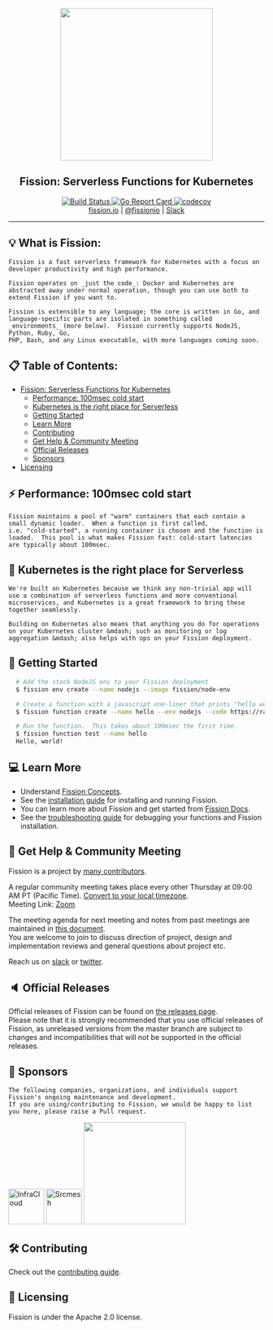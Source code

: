 <p align="center">
  <img src="https://docs.fission.io/images/logo.png" width="300" />
  <br>
  <h2 align="center">Fission: Serverless Functions for Kubernetes</h1>
</p>
<p align="center">
  <a href="https://travis-ci.org/fission/fission">
    <img src="https://travis-ci.org/fission/fission.svg?branch=master" alt="Build Status" />
  </a>
  <a href="https://goreportcard.com/report/github.com/fission/fission">
    <img src="https://goreportcard.com/badge/github.com/fission/fission" alt="Go Report Card" />
  </a>
  <a href="https://codecov.io/gh/fission/fission">
    <img src="https://codecov.io/gh/fission/fission/branch/master/graph/badge.svg" alt="codecov" />
  </a>
  <br>
  <a href="http://fission.io">fission.io</a> | <a href="http://twitter.com/fissionio">@fissionio</a> | <a href="https://join.slack.com/t/fissionio/shared_invite/enQtOTI3NjgyMjE5NzE3LTllODJiODBmYTBiYWUwMWQxZWRhNDhiZDMyN2EyNjAzMTFiYjE2Nzc1NzE0MTU4ZTg2MzVjMDQ1NWY3MGJhZmE">Slack</a>
</p>

--------------

## :bulb: What is Fission:
    Fission is a fast serverless framework for Kubernetes with a focus on
    developer productivity and high performance.
    
    Fission operates on _just the code_: Docker and Kubernetes are
    abstracted away under normal operation, though you can use both to
    extend Fission if you want to.

    Fission is extensible to any language; the core is written in Go, and
    language-specific parts are isolated in something called
    _environments_ (more below).  Fission currently supports NodeJS, Python, Ruby, Go, 
    PHP, Bash, and any Linux executable, with more languages coming soon.

## :clipboard: Table of Contents:
   * [Fission: Serverless Functions for Kubernetes](#fission-serverless-functions-for-kubernetes)
      * [Performance: 100msec cold start](#performance-100msec-cold-start)
      * [Kubernetes is the right place for Serverless](#kubernetes-is-the-right-place-for-serverless)
      * [Getting Started](#getting-started)
      * [Learn More](#learn-more)
      * [Contributing](#contributing)
      * [Get Help &amp; Community Meeting](#get-help--community-meeting)
      * [Official Releases](#official-releases)
      * [Sponsors](#sponsors)
   * [Licensing](#licensing)

## :zap: Performance: 100msec cold start
    Fission maintains a pool of "warm" containers that each contain a
    small dynamic loader.  When a function is first called,
    i.e. "cold-started", a running container is chosen and the function is
    loaded.  This pool is what makes Fission fast: cold-start latencies
    are typically about 100msec.

## :dart: Kubernetes is the right place for Serverless
    We're built on Kubernetes because we think any non-trivial app will
    use a combination of serverless functions and more conventional
    microservices, and Kubernetes is a great framework to bring these
    together seamlessly.

    Building on Kubernetes also means that anything you do for operations
    on your Kubernetes cluster &mdash; such as monitoring or log
    aggregation &mdash; also helps with ops on your Fission deployment.

## :rocket: Getting Started

```bash
  # Add the stock NodeJS env to your Fission deployment
  $ fission env create --name nodejs --image fission/node-env

  # Create a function with a javascript one-liner that prints "hello world"
  $ fission function create --name hello --env nodejs --code https://raw.githubusercontent.com/fission/fission/master/examples/nodejs/hello.js

  # Run the function.  This takes about 100msec the first time.
  $ fission function test --name hello
  Hello, world!
```

## :computer: Learn More

  * Understand [Fission Concepts](https://docs.fission.io/docs/concepts/).
  * See the [installation guide](https://docs.fission.io/docs/installation/) for installing and running Fission.
  * You can learn more about Fission and get started from [Fission Docs](https://docs.fission.io/docs).
  * See the [troubleshooting guide](https://docs.fission.io/docs/trouble-shooting/) for debugging your functions and Fission installation.

## :open_hands: Get Help & Community Meeting 

 Fission is a project by [many contributors](https://github.com/fission/fission/graphs/contributors).

A regular community meeting takes place every other Thursday at 09:00 AM PT (Pacific Time). [Convert to your local timezone](http://www.thetimezoneconverter.com/t=09:00&tz=PT%20%28Pacific%20Time%29).<br>
Meeting Link: [Zoom](https://zoom.us/j/413921817) 

The meeting agenda for next meeting and notes from past meetings are maintained in [this document](https://docs.google.com/document/d/1Exw4KJgka4sUpETHxr9BJBYntzrtxlAN_CE3Wt8kws).<br>
You are welcome to join to discuss direction of project, design and implementation reviews and general questions about project etc.

Reach us on [slack](https://join.slack.com/t/fissionio/shared_invite/enQtOTI3NjgyMjE5NzE3LTllODJiODBmYTBiYWUwMWQxZWRhNDhiZDMyN2EyNjAzMTFiYjE2Nzc1NzE0MTU4ZTg2MzVjMDQ1NWY3MGJhZmE) or [twitter](https://twitter.com/fissionio).


## :speaker: Official Releases

Official releases of Fission can be found on [the releases page](https://github.com/fission/fission/releases). <br>
Please note that it is strongly recommended that you use official releases of Fission, as unreleased versions from 
the master branch are subject to changes and incompatibilities that will not be supported in the official releases. 

## :tada: Sponsors

    The following companies, organizations, and individuals support Fission's ongoing maintenance and development. 
    If you are using/contributing to Fission, we would be happy to list you here, please raise a Pull request.

<p>
    <a href="https://infracloud.io/"><img src="https://fission.io/sponsors/infracloud.png" alt="InfraCloud" height="70"></a>
    <a href="https://srcmesh.com/"><img src="https://fission.io/sponsors/srcmesh.png" alt="Srcmesh" height="70"></a>
    <a href="https://www.digitalocean.com/?utm_medium=opensource&utm_source=fissionio">
      <img src="https://opensource.nyc3.cdn.digitaloceanspaces.com/attribution/assets/PoweredByDO/DO_Powered_by_Badge_blue.svg" width="201px">
    </a>
</p>

## :hammer_and_wrench: Contributing

   Check out the [contributing guide](CONTRIBUTING.md).

## :ticket: Licensing
   Fission is under the Apache 2.0 license.
